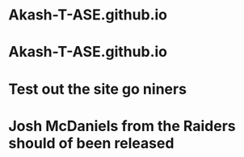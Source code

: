# Akash-T-ASE.github.io
# Akash-T-ASE.github.io


# Test out the site go niners
# Josh McDaniels from the Raiders should of been released
